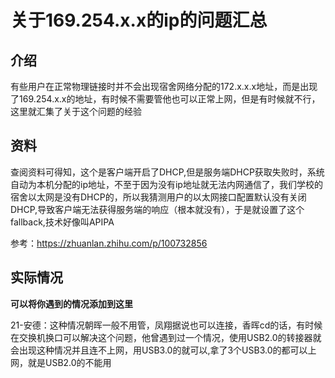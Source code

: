 # 关于169.254.x.x的ip的问题汇总
## 介绍
有些用户在正常物理链接时并不会出现宿舍网络分配的172.x.x.x地址，而是出现了169.254.x.x的地址，有时候不需要管他也可以正常上网，但是有时候就不行，这里就汇集了关于这个问题的经验
## 资料
查阅资料可得知，这个是客户端开启了DHCP,但是服务端DHCP获取失败时，系统自动为本机分配的ip地址，不至于因为没有ip地址就无法内网通信了，我们学校的宿舍以太网是没有DHCP的，所以我猜测用户的以太网接口配置默认没有关闭DHCP,导致客户端无法获得服务端的响应（根本就没有），于是就设置了这个fallback,技术好像叫APIPA

参考：https://zhuanlan.zhihu.com/p/100732856

## 实际情况

**可以将你遇到的情况添加到这里**

21-安德：这种情况朝晖一般不用管，凤翔据说也可以连接，香晖cd的话，有时候在交换机换口可以解决这个问题，他曾遇到过一个情况，使用USB2.0的转接器就会出现这种情况并且连不上网，用USB3.0的就可以,拿了3个USB3.0的都可以上网，就是USB2.0的不能用
